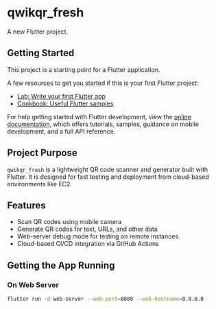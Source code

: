 # qwikqr_fresh

A new Flutter project.

## Getting Started

This project is a starting point for a Flutter application.

A few resources to get you started if this is your first Flutter project:

- [Lab: Write your first Flutter app](https://docs.flutter.dev/get-started/codelab)
- [Cookbook: Useful Flutter samples](https://docs.flutter.dev/cookbook)

For help getting started with Flutter development, view the
[online documentation](https://docs.flutter.dev/), which offers tutorials,
samples, guidance on mobile development, and a full API reference.

## Project Purpose

`qwikqr_fresh` is a lightweight QR code scanner and generator built with Flutter.
It is designed for fast testing and deployment from cloud-based environments like EC2.

## Features

- Scan QR codes using mobile camera
- Generate QR codes for text, URLs, and other data
- Web-server debug mode for testing on remote instances
- Cloud-based CI/CD integration via GitHub Actions

## Getting the App Running

### On Web Server

```bash
flutter run -d web-server --web-port=8080 --web-hostname=0.0.0.0
